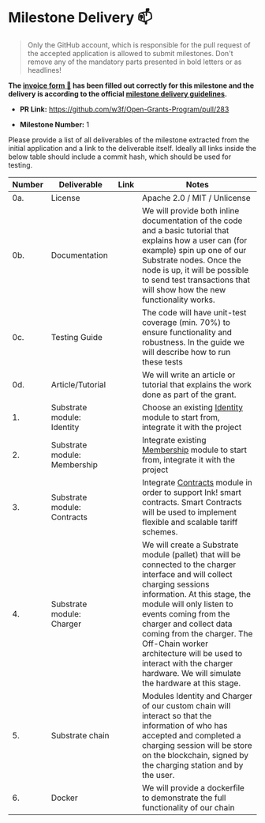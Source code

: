 # Milestone Delivery :mailbox:

> Only the GitHub account, which is responsible for the pull request of the accepted application is allowed to submit milestones. Don't remove any of the mandatory parts presented in bold letters or as headlines!

**The [invoice form :pencil:](https://forms.gle/8Wx7nxtq8fKrsuEz8) has been filled out correctly for this milestone and the delivery is according to the official [milestone delivery guidelines](https://github.com/w3f/General-Grants-Program/blob/master/grants/milestone-deliverables-guidelines.md).** 

* **PR Link:** <https://github.com/w3f/Open-Grants-Program/pull/283> 

* **Milestone Number:** 1

Please provide a list of all deliverables of the milestone extracted from the initial application and a link to the deliverable itself. Ideally all links inside the below table should include a commit hash, which should be used for testing.

| Number | Deliverable | Link | Notes |
| ------------- | ------------- | ------------- | ------------- |
| 0a. | License | | Apache 2.0 / MIT / Unlicense |  
| 0b. | Documentation | | We will provide both inline documentation of the code and a basic tutorial that explains how a user can (for example) spin up one of our Substrate nodes. Once the node is up, it will be possible to send test transactions that will show how the new functionality works. |
| 0c. | Testing Guide | | The code will have unit-test coverage (min. 70%) to ensure functionality and robustness. In the guide we will describe how to run these tests | 
| 0d. | Article/Tutorial | | We will write an article or tutorial that explains the work done as part of the grant. |
| 1. | Substrate module: Identity | | Choose an existing [Identity](https://github.com/paritytech/substrate/tree/master/frame/identity) module to start from, integrate it with the project |
| 2. | Substrate module: Membership | | Integrate existing [Membership](https://github.com/paritytech/substrate/tree/master/frame/membership) module to start from, integrate it with the project | 
| 3. | Substrate module: Contracts | | Integrate [Contracts](https://github.com/paritytech/substrate/tree/master/frame/contracts) module in order to support Ink! smart contracts. Smart Contracts will be used to implement flexible and scalable tariff schemes. | 
| 4. | Substrate module: Charger | | We will create a Substrate module (pallet) that will be connected to the charger interface and will collect charging sessions information. At this stage, the module will only listen to events coming from the charger and collect data coming from the charger. The Off-Chain worker architecture will be used to interact with the charger hardware. We will simulate the hardware at this stage. |
| 5. | Substrate chain | | Modules Identity and Charger of our custom chain will interact so that the information of who has accepted and completed a charging session will be store on the blockchain, signed by the charging station and by the user. |
| 6. | Docker | | We will provide a dockerfile to demonstrate the full functionality of our chain |
